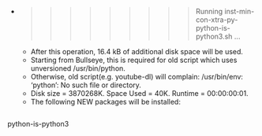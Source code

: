 * >>>>>>>>> Running inst-min-con-xtra-py-python-is-python3.sh ...
  * After this operation, 16.4 kB of additional disk space will be used.
  * Starting from Bullseye, this is required for old script which uses unversioned /usr/bin/python.
  * Otherwise, old script(e.g. youtube-dl) will complain: /usr/bin/env: ‘python’: No such file or directory.
  * Disk size = 3870268K. Space Used = 40K. Runtime = 00:00:00:01.
  * The following NEW packages will be installed:
  ```bash
python-is-python3
  ```
